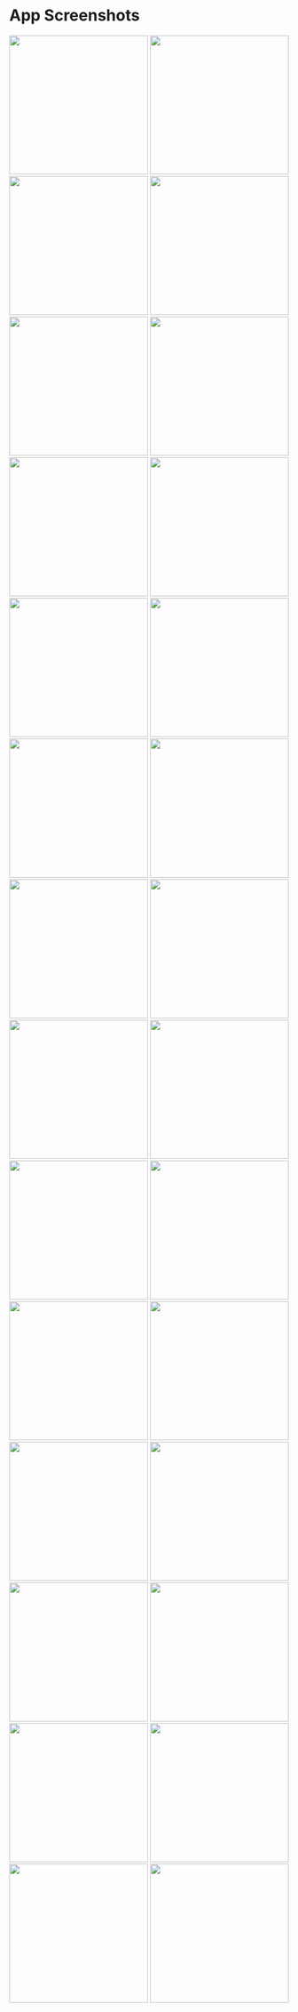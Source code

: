 <h1>App Screenshots </h1>

<img src="https://github.com/chiragpatel047/RapidRepairServiceProviderApp/assets/71206617/21320c5d-df24-47f6-a83a-43501e7b1b4e" width="250px"> 
<img src="https://github.com/chiragpatel047/RapidRepairServiceProviderApp/assets/71206617/4a4622e8-b67c-4539-b86a-e14a017b4847" width="250px"> 
<img src="https://github.com/chiragpatel047/RapidRepairServiceProviderApp/assets/71206617/3c0abe17-29a8-490a-b2b5-22c73fd2c8a3" width="250px"> 
<img src="https://github.com/chiragpatel047/RapidRepairServiceProviderApp/assets/71206617/c1f19e78-e4a9-4029-b889-75da36c455c2" width="250px"> 
<img src="https://github.com/chiragpatel047/RapidRepairServiceProviderApp/assets/71206617/19de9c03-7e98-4597-a417-4dbeb4b50444" width="250px"> 


<img src="https://github.com/chiragpatel047/RapidRepairServiceProviderApp/assets/71206617/20e2ec8b-c539-41ab-97e3-c0ae25ccb21f" width="250px">
<img src="https://github.com/chiragpatel047/RapidRepairServiceProviderApp/assets/71206617/49b481f1-d2b0-42de-a379-2d875749cc90" width="250px">
<img src="https://github.com/chiragpatel047/RapidRepairServiceProviderApp/assets/71206617/470acc15-70bf-4558-ac35-7b2f0efe069e" width="250px">
<img src="https://github.com/chiragpatel047/RapidRepairServiceProviderApp/assets/71206617/8071bd69-4c5b-4a2a-a1f4-9d8ef2c946fd" width="250px">
<img src="https://github.com/chiragpatel047/RapidRepairServiceProviderApp/assets/71206617/d240c3d2-531f-4b25-8b9d-2fca1caf0b04" width="250px">


<img src="https://github.com/chiragpatel047/RapidRepairServiceProviderApp/assets/71206617/0fc590b5-282d-4a36-bae2-04169fe536f0" width="250px">
<img src="https://github.com/chiragpatel047/RapidRepairServiceProviderApp/assets/71206617/34661f1e-80d0-48e1-89cf-9ba76a2ca70c" width="250px">
<img src="https://github.com/chiragpatel047/RapidRepairServiceProviderApp/assets/71206617/cc6860ec-1386-4ded-b3d5-ab8d101714f2" width="250px">
<img src="https://github.com/chiragpatel047/RapidRepairServiceProviderApp/assets/71206617/b6334963-9431-4470-95c5-2f0f1493e216" width="250px">
<img src="https://github.com/chiragpatel047/RapidRepairServiceProviderApp/assets/71206617/55eade7d-c16d-474a-9188-85c83162c5f6" width="250px">


<img src="https://github.com/chiragpatel047/RapidRepairServiceProviderApp/assets/71206617/689a4da2-17f7-464e-8787-eb99df92ed7a" width="250px">
<img src="https://github.com/chiragpatel047/RapidRepairServiceProviderApp/assets/71206617/35565c93-6a91-4fd8-b1ae-08b022bcedfa" width="250px">
<img src="https://github.com/chiragpatel047/RapidRepairServiceProviderApp/assets/71206617/daad5a68-7699-4c3b-864f-66bfd761018f" width="250px">
<img src="https://github.com/chiragpatel047/RapidRepairServiceProviderApp/assets/71206617/0c86330c-66fd-463a-a4dc-ef81a9d796dd" width="250px">
<img src="https://github.com/chiragpatel047/RapidRepairServiceProviderApp/assets/71206617/1243b641-07a7-4336-be29-0c2f0ead4e90" width="250px">


<img src="https://github.com/chiragpatel047/RapidRepairServiceProviderApp/assets/71206617/099fbd26-60a5-4aee-84a7-6465099e3063" width="250px">
<img src="https://github.com/chiragpatel047/RapidRepairServiceProviderApp/assets/71206617/fd4e6b25-9b2b-4d14-b187-7bcd71146660" width="250px">
<img src="https://github.com/chiragpatel047/RapidRepairServiceProviderApp/assets/71206617/f09e5405-bfcd-4eb0-9a41-aaa6c5dd9601" width="250px">
<img src="https://github.com/chiragpatel047/RapidRepairServiceProviderApp/assets/71206617/1189109c-169b-409c-a7ae-51732377b8cb" width="250px">



<img src="https://github.com/chiragpatel047/RapidRepairServiceProviderApp/assets/71206617/7e4f22ac-ba54-4dd2-8f4c-5e91964fc1ee" width="250px">
<img src="https://github.com/chiragpatel047/RapidRepairServiceProviderApp/assets/71206617/c6597f31-a18d-4b5c-b20d-7d6c520f3bfe" width="250px">
<img src="https://github.com/chiragpatel047/RapidRepairServiceProviderApp/assets/71206617/7508944b-b97e-4cc2-abd7-3bda55abc6a9" width="250px">
<img src="https://github.com/chiragpatel047/RapidRepairServiceProviderApp/assets/71206617/12a76d0c-eed5-4e70-b46b-d6631c8da050" width="250px">

























